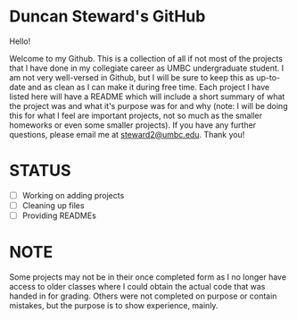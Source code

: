 # Duncan Steward's GitHub
  Hello!

  Welcome to my Github. This is a collection of all if not most of the projects that I have done in my collegiate career as UMBC undergraduate student. I am not very well-versed in Github, but I will be sure to keep this as up-to-date and as clean as I can make it during free time. Each project I have listed here will have a README which will include a short summary of what the project was and what it's purpose was for and why (note: I will be doing this for what I feel are important projects, not so much as the smaller homeworks or even some smaller projects). If you have any further questions, please email me at steward2@umbc.edu. Thank you!

# STATUS
  - [ ] Working on adding projects
  - [ ] Cleaning up files
  - [ ] Providing READMEs

# NOTE
  Some projects may not be in their once completed form as I no longer have access to older classes where I could obtain the actual code that was handed in for grading. Others were not completed on purpose or contain mistakes, but the purpose is to show experience, mainly.
